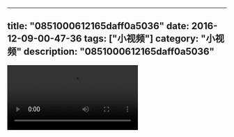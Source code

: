 
---
title: "0851000612165daff0a5036"
date: 2016-12-09-00-47-36
tags: ["小视频"]
category: "小视频"
description: "0851000612165daff0a5036"
---
<video src="http://ohtsqip0g.bkt.clouddn.com/0851000612165daff0a5036.mp4" controls="controls"></video>
